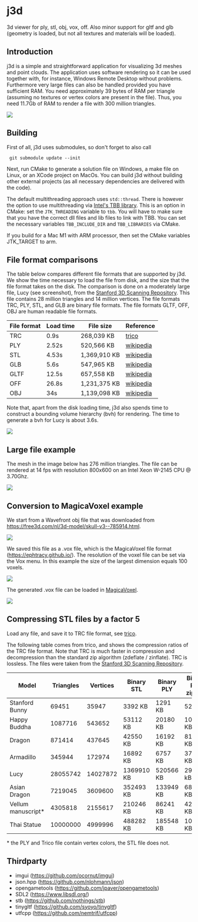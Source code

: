 # j3d
3d viewer for ply, stl, obj, vox, off. Also minor support for gltf and glb (geometry is loaded, but not all textures and materials will be loaded).

Introduction
------------

j3d is a simple and straightforward application for visualizing 3d meshes and point clouds. The application uses software rendering so it can be used together with, for instance, Windows Remote Desktop without problems. Furthermore very large files can also be handled provided you have sufficient RAM. You need approximately 39 bytes of RAM per triangle (assuming no textures or vertex colors are present in the file). Thus, you need 11.7Gb of RAM to render a file with 300 million triangles.

![](images/j3d_screenshot_1.png)

Building
--------
First of all, j3d uses submodules, so don't forget to also call

     git submodule update --init

Next, run CMake to generate a solution file on Windows, a make file on Linux, or an XCode project on MacOs.
You can build j3d without building other external projects (as all necessary dependencies are delivered with the code). 

The default multithreading approach uses `std::thread`. There is however the option to use multithreading via [Intel's TBB library](https://software.intel.com/content/www/us/en/develop/tools/threading-building-blocks.html). This is an option in CMake: set the `JTK_THREADING` variable to `tbb`. You will have to make sure that you have the correct dll files and lib files to link with TBB. You can set the necessary variables `TBB_INCLUDE_DIR` and `TBB_LIBRARIES` via CMake.

If you build for a Mac M1 with ARM processor, then set the CMake variables JTK_TARGET to arm.

File format comparisons
-----------------------

The table below compares different file formats that are supported by j3d. We show the time necessary to load the file from disk, and the size that the file format takes on the disk. The comparison is done on a moderately large file, Lucy (see screenshot), from the [Stanford 3D Scanning Repository](http://graphics.stanford.edu/data/3Dscanrep/). This file contains 28 million triangles and 14 million vertices. The file formats TRC, PLY, STL, and GLB are binary file formats. The file formats GLTF, OFF, OBJ are human readable file formats.

File format | Load time | File size | Reference
----------- | --------- | --------- | ---------
TRC | 0.9s | 268,039 KB | [trico](https://github.com/janm31415/trico)
PLY | 2.52s | 520,566 KB | [wikipedia](https://en.wikipedia.org/wiki/PLY_(file_format))
STL | 4.53s | 1,369,910 KB | [wikipedia](https://en.wikipedia.org/wiki/STL_(file_format))
GLB | 5.6s | 547,965 KB | [wikipedia](https://en.wikipedia.org/wiki/GlTF)
GLTF | 12.5s | 657,558 KB | [wikipedia](https://en.wikipedia.org/wiki/GlTF)
OFF | 26.8s | 1,231,375 KB | [wikipedia](https://en.wikipedia.org/wiki/OFF_(file_format))
OBJ | 34s | 1,139,098 KB | [wikipedia](https://en.wikipedia.org/wiki/Wavefront_.obj_file)

Note that, apart from the disk loading time, j3d also spends time to construct a bounding volume hierarchy (bvh) for rendering. The time to generate a bvh for Lucy is about 3.6s.

![](images/j3d_screenshot_lucy.png)

Large file example
------------------

The mesh in the image below has 276 million triangles. The file can be rendered at 14 fps with resolution 800x600 on an Intel Xeon W-2145 CPU @ 3.70Ghz.

![](images/j3d_screenshot_2.png)

Conversion to MagicaVoxel example
---------------------------------

We start from a Wavefront obj file that was downloaded from https://free3d.com/nl/3d-model/skull-v3--785914.html.

![](images/j3d_screenshot_skull_obj.png)

We saved this file as a .vox file, which is the MagicaVoxel file format (https://ephtracy.github.io/). The resolution of the voxel file can be set via the Vox menu. In this example the size of the largest dimension equals 100 voxels.

![](images/j3d_screenshot_skull_vox.png)

The generated .vox file can be loaded in [MagicaVoxel](https://ephtracy.github.io/).

![](images/j3d_magicka_voxel.png)

Compressing STL files by a factor 5
-----------------------------------

Load any file, and save it to TRC file format, see [trico](https://github.com/janm31415/trico/).

The following table comes from trico, and shows the compression ratios of the TRC file format. Note that TRC is much faster in compression and decompression than the standard zip algorithm (zdeflate / zinflate). TRC is lossless. The files were taken from the [Stanford 3D Scanning Repository](http://graphics.stanford.edu/data/3Dscanrep/). 

Model | Triangles | Vertices | Binary STL | Binary PLY | Binary PLY zipped | Trico | Compression ratio vs STL | Compression ratio vs PLY | Compression ratio vs PLY zipped
----- | --------- | -------- | ---------- | ---------- | ----------------- | ----- | ------------------------ | ------------------------ | -------------------------------
Stanford Bunny | 69451 | 35947 | 3392 KB | 1291 KB | 522 KB | 571 KB | 5.94 | 2.26 | 0.91
Happy Buddha | 1087716 | 543652 | 53112 KB | 20180 KB | 10135 KB | 9146 KB | 5.81 | 2.21 | 1.11
Dragon | 871414 | 437645 | 42550 KB | 16192 KB | 8129 KB | 7274 KB | 5.85 | 2.23 | 1.12
Armadillo | 345944 | 172974 | 16892 KB | 6757 KB | 3794 KB | 4059 KB | 4.16 | 1.66 | 0.93
Lucy | 28055742 | 14027872 | 1369910 KB | 520566 KB | 296014 kB | 230609 KB | 5.94 | 2.26 | 1.28
Asian Dragon | 7219045 | 3609600 | 352493 KB | 133949 KB | 68541 KB | 49896 KB | 7.06 | 2.68 | 1.37
Vellum manuscript* | 4305818 | 2155617 | 210246 KB | 86241 KB | 42783 KB | 23465 KB | 8.96 | 3.68 | 1.82
Thai Statue | 10000000 | 4999996 | 488282 KB | 185548 KB | 104048 KB | 86165 KB | 5.67 | 2.15 | 1.21

\* the PLY and Trico file contain vertex colors, the STL file does not.

Thirdparty
----------
* imgui (https://github.com/ocornut/imgui)
* json.hpp (https://github.com/nlohmann/json)
* opengametools (https://github.com/jpaver/opengametools)
* SDL2 (https://www.libsdl.org/)
* stb (https://github.com/nothings/stb)
* tinygltf (https://github.com/syoyo/tinygltf)
* utfcpp (https://github.com/nemtrif/utfcpp)
